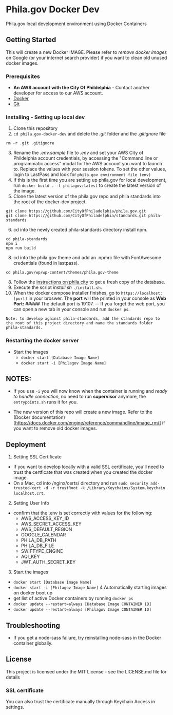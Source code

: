 # Phila.gov Docker Dev

Phila.gov local development environment using Docker Containers

## Getting Started

This will create a new Docker IMAGE. Please refer to _remove docker images_ on Google (or your internet search provider) if you want to clean old unused docker images.

### Prerequisites

- **An AWS account with the City Of Phildelphia** - Contact another developer for access to our AWS account. 
- <a href="https://www.docker.com/products/docker-desktop">Docker</a>
- <a href="https://desktop.github.com/">Git</a>

### Installing - Setting up local dev
1. Clone this repository
2. `cd phila.gov-docker-dev` and delete the _.git_ folder and the _.gitignore_ file 
```
rm -r .git .gitignore
```
3. Rename the _.env.sample_ file to _.env_ and set your AWS City of Phildelphia account credentials, by accessing the "Command line or programmatic access" modal for the AWS account you want to launch to. Replace the values with your session tokens.
To set the other values, login to LastPass and look for `phila.gov environment file (env)`
4. If this is the first time you are setting up phila.gov for local development, run `docker build . -t philagov:latest` to create the latest version of the image.
5. Clone the latest version of the phila.gov repo and phila standards into the root of the docker-dev project. 
```
git clone https://github.com/CityOfPhiladelphia/phila.gov.git
git clone https://github.com/CityOfPhiladelphia/standards.git phila-standards
```
6. cd into the newly created phila-standards directory install npm.
```
cd phila-standards
npm i 
npm run build
```
8. cd into the phila.gov theme and add an .npmrc file with FontAwesome credentials (found in lastpass).
```
cd phila.gov/wp/wp-content/themes/phila.gov-theme
```
8. Follow the [instructions on phila.city](https://phila.city/display/appdev/Database+Dump+Instructions) to get a fresh copy of the database.
9. Execute the script *install.sh* `./install.sh`.
10. When the docker compose installer finishes, go to `https://localhost:[port]` in your broswer. The **port** will the printed in your console as **Web Port: #####** The default port is 19107.
-- If you forget the web port, you can open a new tab in your console and run `docker ps`.

`
Note: to develop against phila-standards, add the standards repo to the root of this project directory and name the standards folder phila-standards.
`
### Restarting the docker server
- Start the images
  - ``docker start [Database Image Name]``
  - ``docker start -i [Philagov Image Name]``

## NOTES:
- If you use `-i` you will now know when the container is running and _ready to handle connection_, no need to run **supervisor** anymore, the `entrypoints.sh` runs it for you.

- The new version of this repo will create a new image. Refer to the (Docker documentation)[https://docs.docker.com/engine/reference/commandline/image_rm/] if you want to remove old docker images.

## Deployment

1. Setting SSL Certificate
  - If you want to develop locally with a valid SSL certificate, you'll need to trust the certficate that was created when you created the docker image.
  - On a Mac, cd into /nginx/certs/ directory and run `sudo security add-trusted-cert -d -r trustRoot -k /Library/Keychains/System.keychain localhost.crt`. 
2. Setting User Info
  - confirm that the .env is set correctly with values for the following:
    - AWS_ACCESS_KEY_ID
    - AWS_SECRET_ACCESS_KEY
    - AWS_DEFAULT_REGION
    - GOOGLE_CALENDAR
    - PHILA_DB_PATH
    - PHILA_DB_FILE
    - SWIFTYPE_ENGINE
    - AQI_KEY
    - JWT_AUTH_SECRET_KEY
3. Start the images
  - ``docker start [Database Image Name]``
  - ``docker start -i [Philagov Image Name]``
4 Automatically starting images on docker boot up
  - get list of active Docker containers by running `docker ps`
  - ``docker update --restart=always [Database Image CONTAINER ID]``
  - ``docker update --restart=always [Philagov Image CONTAINER ID]``

## Troubleshooting
- If you get a node-sass failure, try reinstalling node-sass in the Docker container globally. 

## License
This project is licensed under the MIT License - see the LICENSE.md file for details

### SSL certificate

You can also trust the certificate manually through Keychain Access in settings.
